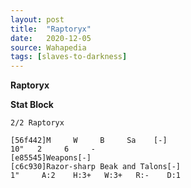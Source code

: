 ```yaml
---
layout: post
title:  "Raptoryx"
date:   2020-12-05
source: Wahapedia
tags: [slaves-to-darkness]
---
```


**Raptoryx**

**Stat Block**
```
2/2 Raptoryx
```

```
[56f442]M     W     B     Sa    [-]
10"   2     6     -     
[e85545]Weapons[-]
[c6c930]Razor-sharp Beak and Talons[-]
1"     A:2    H:3+   W:3+   R:-    D:1   
```


